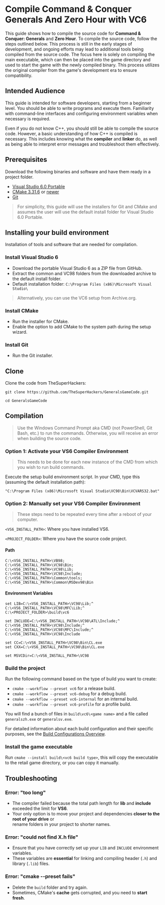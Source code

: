 # Compile Command & Conquer Generals And Zero Hour with VC6

This guide shows how to compile the source code for **Command & Conquer: Generals** and **Zero Hour**. To compile
the source code, follow the steps outlined below. This process is still in the early stages of development, and
ongoing efforts may lead to additional tools being compiled from the source code. The focus here is solely on
compiling the main executable, which can then be placed into the game directory and used to start the game with
the newly compiled binary. This process utilizes the original compiler from the game's development era to ensure
compatibility.

## Intended Audience

This guide is intended for software developers, starting from a beginner level. You should be able to
write programs and execute them. Familiarity with command-line interfaces and configuring environment
variables when necessary is required.

Even if you do not know C++, you should still be able to compile the source code. However, a basic
understanding of how C++ is compiled is necessary. This includes knowing what the **compiler** and
**linker** do, as well as being able to interpret error messages and troubleshoot them effectively.

## Prerequisites

Download the following binaries and software and have them ready in a project folder.

- [Visual Studio 6.0 Portable](https://github.com/itsmattkc/MSVC600)
- [CMake 3.31.6](https://github.com/Kitware/CMake/releases/download/v3.31.6/cmake-3.31.6-windows-x86_64.msi) or [newer](https://cmake.org/download/#latest)
- [Git](https://git-scm.com/downloads)

> For simplicity, this guide will use the installers for Git and CMake and assumes the user will use the
default install folder for Visual Studio 6.0 Portable.

## Installing your build environment

Installation of tools and software that are needed for compilation.

### Install Visual Studio 6

- Download the portable Visual Studio 6 as a ZIP file from GitHub.
- Extract the common and VC98 folders from the downloaded archive to the default install folder.
- Default installation folder: `C:\Program Files (x86)\Microsoft Visual Studio\`

> Alternatively, you can use the VC6 setup from Archive.org.

### Install CMake

- Run the installer for CMake.
- Enable the option to add CMake to the system path during the setup wizard.

### Install Git

- Run the Git installer.

## Clone

Clone the code from TheSuperHackers:

``` shell
git clone https://github.com/TheSuperHackers/GeneralsGameCode.git
```

``` shell
cd GeneralsGameCode
```

## Compilation

> Use the Windows Command Prompt aka CMD (not PowerShell, Git Bash, etc.) to run the commands.
Otherwise, you will receive an error when building the source code.

### Option 1: Activate your VS6 Compiler Environment

> This needs to be done for each new instance of the CMD from which you wish to run build commands.

Execute the setup build environment script. In your CMD, type this (assuming the default installation path):

``` shell
"C:\Program Files (x86)\Microsoft Visual Studio\VC98\Bin\VCVARS32.bat"
```

### Option 2: Manually set your VS6 Compiler Environment

> These steps need to be repeated every time after a reboot of your computer.

`<VS6_INSTALL_PATH>`: Where you have installed VS6.

`<PROJECT_FOLDER>`: Where you have the source code project.

#### Path

``` shell
C:\<VS6_INSTALL_PATH>\VB98;
C:\<VS6_INSTALL_PATH>\VC98\Bin;
C:\<VS6_INSTALL_PATH>\VC98\Lib;
C:\<VS6_INSTALL_PATH>\VC98\Include;
C:\<VS6_INSTALL_PATH>\Common\tools;
C:\<VS6_INSTALL_PATH>\Common\MSDev98\Bin
```

#### Environment Variables

``` shell
set LIB=C:\<VS6_INSTALL_PATH>\VC98\Lib;^
C:\<VS6_INSTALL_PATH>\VC98\MFC\Lib;^
C:\<PROJECT_FOLDER>\build\vc6

set INCLUDE=C:\<VS6_INSTALL_PATH>\VC98\ATL\Include;^
C:\<VS6_INSTALL_PATH>\VC98\Include;^
C:\<VS6_INSTALL_PATH>\VC98\MFC\Include;^
C:\<VS6_INSTALL_PATH>\VC98\Include

set CC=C:\<VS6_INSTALL_PATH>\VC98\Bin\CL.exe
set CXX=C:\<VS6_INSTALL_PATH>\VC98\Bin\CL.exe

set MSVCDir=C:\<VS6_INSTALL_PATH>\VC98
```

### Build the project

Run the following command based on the type of build you want to create:

- `cmake --workflow --preset vc6` for a release build.
- `cmake --workflow --preset vc6-debug` for a debug build.
- `cmake --workflow --preset vc6-internal` for an internal build.
- `cmake --workflow --preset vc6-profile` for a profile build.

You will find a bunch of files in `build\vc6\<game name>` and a file called `generalszh.exe` or `generalsv.exe`.

For detailed information about each build configuration and their specific purposes, see the [Build Configurations Overview](https://github.com/TheSuperHackers/GeneralsGameCode/wiki/build_configuration).

### Install the game executable

Run ```cmake --install build\<vc6 build type>```, this will copy the executable to the retail game directory,
or you can copy it manually.

## Troubleshooting

### Error: "too long"

- The compiler failed because the total path length for **lib** and **include** exceeded the limit for **VS6**.  
- Your only option is to move your project and dependencies **closer to the root of your drive** or  
  rename folders in your project to shorter names.

### Error: "could not find X.h file"

- Ensure that you have correctly set up your `LIB` and `INCLUDE` environment variables.
- These variables are **essential** for linking and compiling header (`.h`) and library (`.lib`) files.

### Error: "cmake --preset fails"

- Delete the `build` folder and try again.
- Sometimes, CMake's **cache** gets corrupted, and you need to **start fresh**.
